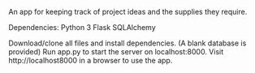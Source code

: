 An app for keeping track of project ideas and the supplies they require.

Dependencies:
Python 3
Flask
SQLAlchemy

Download/clone all files and install dependencies.
(A blank database is provided)
Run app.py to start the server on localhost:8000.
Visit http://localhost8000 in a browser to use the app.
